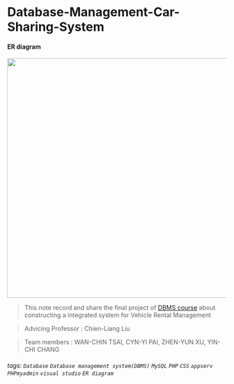# Database-Management-Car-Sharing-System



#### ER diagram 

<img src="https://imgur.com/eCBybwd.png" width="550" height="550">




> This note record and share the final project of [DBMS course]([https://timetable.nycu.edu.tw/?r=main/crsoutline&Acy=110&Sem=2&CrsNo=1482&lang=zh-tw](https://timetable.nycu.edu.tw/?r=main/crsoutline&Acy=112&Sem=2&CrsNo=517501&lang=zh-tw)) about constructing a integrated system for Vehicle Rental Management

>  Advicing Professor : Chien-Liang Liu

>  Team members : WAN-CHIN TSAI, CYN-YI PAI, ZHEN-YUN XU, YIN-CHI CHANG

###### tags:  `Database` `Database management system(DBMS)` `MySQL` `PHP` `CSS` `appserv` `PHPmyadmin` `visual studio` `ER diagram`
